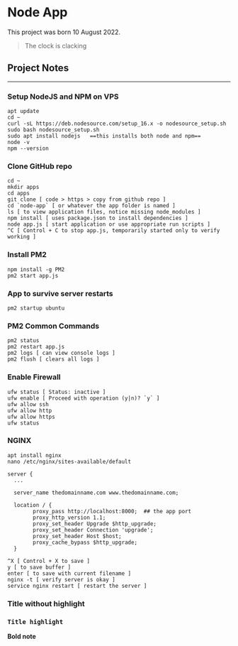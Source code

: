 # Node App
This project was born 10 August 2022.
> The clock is clacking



## Project Notes

---

### Setup NodeJS and NPM on VPS
```
apt update
cd ~
curl -sL https://deb.nodesource.com/setup_16.x -o nodesource_setup.sh
sudo bash nodesource_setup.sh
sudo apt install nodejs   ==this installs both node and npm==
node -v
npm --version
```


### Clone GitHub repo
```
cd ~
mkdir apps
cd apps
git clone [ code > https > copy from github repo ]
cd `node-app` [ or whatever the app folder is named ]
ls [ to view application files, notice missing node_modules ]
npm install [ uses package.json to install dependencies ]
node app.js [ start application or use appropriate run scripts ]
^C [ Control + C to stop app.js, temporarily started only to verify working ]
```

### Install PM2
```
npm install -g PM2
pm2 start app.js
```

### App to survive server restarts
```
pm2 startup ubuntu
```

### PM2 Common Commands
```
pm2 status
pm2 restart app.js
pm2 logs [ can view console logs ]
pm2 flush [ clears all logs ]
```

### Enable Firewall
```
ufw status [ Status: inactive ]
ufw enable [ Proceed with operation (y|n)? `y` ]
ufw allow ssh
ufw allow http
ufw allow https
ufw status
```

### NGINX
```
apt install nginx
nano /etc/nginx/sites-available/default
```
```
server {
  ...
  
  server_name thedomainname.com www.thedomainname.com;

  location / {
        proxy_pass http://localhost:8000;  ## the app port
        proxy_http_version 1.1;
        proxy_set_header Upgrade $http_upgrade;
        proxy_set_header Connection 'upgrade';
        proxy_set_header Host $host;
        proxy_cache_bypass $http_upgrade;
  }
```
```
^X [ Control + X to save ]
y [ to save buffer ]
enter [ to save with current filename ]
nginx -t [ verify server is okay ]
service nginx restart [ restart the server ]
```















### Title without highlight

### `Title highlight`

**Bold note**
